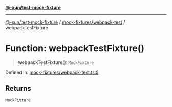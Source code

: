 [**@-xun/test-mock-fixture**](../../../README.md)

***

[@-xun/test-mock-fixture](../../../README.md) / [mock-fixtures/webpack-test](../README.md) / webpackTestFixture

# Function: webpackTestFixture()

> **webpackTestFixture**(): `MockFixture`

Defined in: [mock-fixtures/webpack-test.ts:5](https://github.com/Xunnamius/test-utils/blob/fb7ffeb540b6329cd58507a70130e011f552c63c/packages/test-mock-fixture/src/mock-fixtures/webpack-test.ts#L5)

## Returns

`MockFixture`
